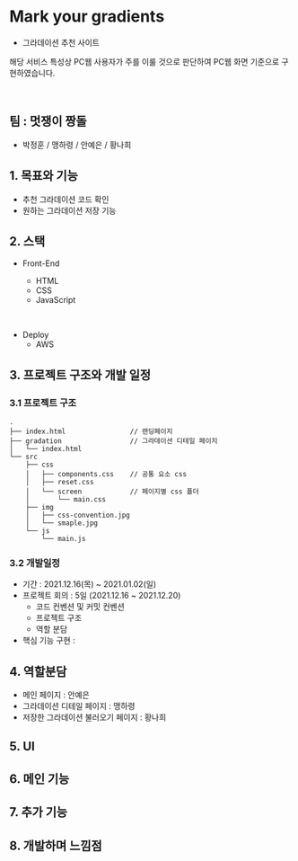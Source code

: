 # Mark your gradients

- 그라데이션 추천 사이트

해당 서비스 특성상 PC웹 사용자가 주를 이룰 것으로 판단하여 PC웹 화면 기준으로 구현하였습니다.

<br>

## 팀 : 멋쟁이 짱돌

- 박정훈 / 맹하령 / 안예은 / 황나희

## 1. 목표와 기능

- 추천 그라데이션 코드 확인
- 원하는 그라데이션 저장 기능

## 2. 스택

- Front-End

  - HTML
  - CSS
  - JavaScript

<br>

- Deploy
  - AWS

## 3. 프로젝트 구조와 개발 일정

### 3.1 프로젝트 구조

```
.
├── index.html                // 랜딩페이지
├── gradation                 // 그라데이션 디테일 페이지
│   └── index.html
└── src
    ├── css
    │   ├── components.css    // 공통 요소 css
    │   ├── reset.css
    │   └── screen            // 페이지별 css 폴더
    │       └── main.css
    ├── img
    │   ├── css-convention.jpg
    │   └── smaple.jpg
    └── js
        └── main.js
```

### 3.2 개발일정

- 기간 : 2021.12.16(목) ~ 2021.01.02(일)
- 프로젝트 회의 : 5일 (2021.12.16 ~ 2021.12.20)
  - 코드 컨벤션 및 커밋 컨벤션
  - 프로젝트 구조
  - 역할 분담
- 핵심 기능 구현 :

## 4. 역할분담

- 메인 페이지 : 안예은
- 그라데이션 디테일 페이지 : 맹하령
- 저장한 그라데이션 불러오기 페이지 : 황나희



## 5. UI

## 6. 메인 기능

## 7. 추가 기능

## 8. 개발하며 느낌점
